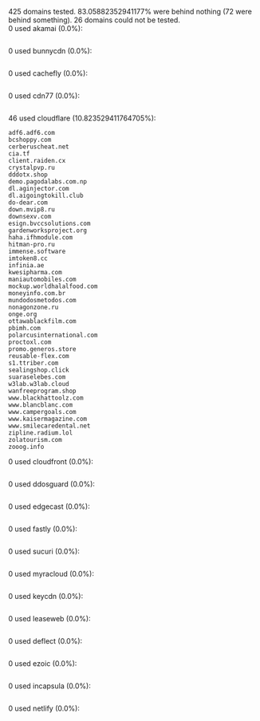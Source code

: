 425 domains tested. 83.05882352941177% were behind nothing (72 were behind something). 26 domains could not be tested.<br>
0 used akamai (0.0%):
```

```

0 used bunnycdn (0.0%):
```

```

0 used cachefly (0.0%):
```

```

0 used cdn77 (0.0%):
```

```

46 used cloudflare (10.823529411764705%):
```
adf6.adf6.com
bcshoppy.com
cerberuscheat.net
cia.tf
client.raiden.cx
crystalpvp.ru
dddotx.shop
demo.pagodalabs.com.np
dl.aginjector.com
dl.aigoingtokill.club
do-dear.com
down.mvip8.ru
downsexv.com
esign.bvccsolutions.com
gardenworksproject.org
haha.ifhmodule.com
hitman-pro.ru
immense.software
imtoken8.cc
infinia.ae
kwesipharma.com
maniautomobiles.com
mockup.worldhalalfood.com
moneyinfo.com.br
mundodosmetodos.com
nonagonzone.ru
onge.org
ottawablackfilm.com
pbimh.com
polarcusinternational.com
proctoxl.com
promo.generos.store
reusable-flex.com
s1.ttriber.com
sealingshop.click
suaraselebes.com
w3lab.w3lab.cloud
wanfreeprogram.shop
www.blackhattoolz.com
www.blancblanc.com
www.campergoals.com
www.kaisermagazine.com
www.smilecaredental.net
zipline.radium.lol
zolatourism.com
zooog.info
```

0 used cloudfront (0.0%):
```

```

0 used ddosguard (0.0%):
```

```

0 used edgecast (0.0%):
```

```

0 used fastly (0.0%):
```

```

0 used sucuri (0.0%):
```

```

0 used myracloud (0.0%):
```

```

0 used keycdn (0.0%):
```

```

0 used leaseweb (0.0%):
```

```

0 used deflect (0.0%):
```

```

0 used ezoic (0.0%):
```

```

0 used incapsula (0.0%):
```

```

0 used netlify (0.0%):
```

```
